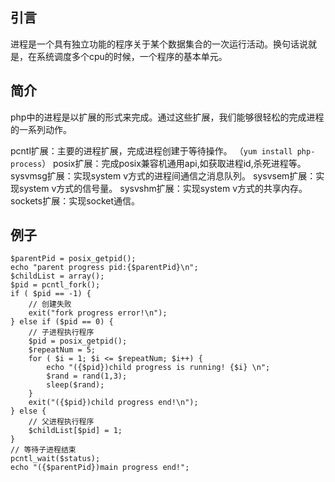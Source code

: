 ## 引言
进程是一个具有独立功能的程序关于某个数据集合的一次运行活动。换句话说就是，在系统调度多个cpu的时候，一个程序的基本单元。

## 简介
php中的进程是以扩展的形式来完成。通过这些扩展，我们能够很轻松的完成进程的一系列动作。

pcntl扩展：主要的进程扩展，完成进程创建于等待操作。 （`yum install php-process`）
posix扩展：完成posix兼容机通用api,如获取进程id,杀死进程等。
sysvmsg扩展：实现system v方式的进程间通信之消息队列。
sysvsem扩展：实现system v方式的信号量。
sysvshm扩展：实现system v方式的共享内存。
sockets扩展：实现socket通信。

## 例子
```
$parentPid = posix_getpid();
echo "parent progress pid:{$parentPid}\n";
$childList = array();
$pid = pcntl_fork();
if ( $pid == -1) {
    // 创建失败
    exit("fork progress error!\n");
} else if ($pid == 0) {
    // 子进程执行程序
    $pid = posix_getpid();
    $repeatNum = 5;
    for ( $i = 1; $i <= $repeatNum; $i++) {
        echo "({$pid})child progress is running! {$i} \n";
        $rand = rand(1,3);
        sleep($rand);
    }
    exit("({$pid})child progress end!\n");
} else {
    // 父进程执行程序
    $childList[$pid] = 1;
}
// 等待子进程结束
pcntl_wait($status);
echo "({$parentPid})main progress end!";
```